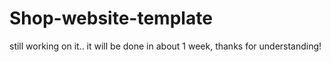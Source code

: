 # Shop-website-template
still working on it.. it will be done in about 1 week, thanks for understanding!
